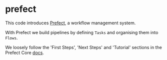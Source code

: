 # prefect

This code introduces [Prefect](https://docs.prefect.io/), a workflow management system.

With Prefect we build pipelines by defining `Tasks` and organising them into `Flows`.

We loosely follow the 'First Steps', 'Next Steps' and 'Tutorial' sections in the Prefect Core [docs](https://docs.prefect.io/core/).
